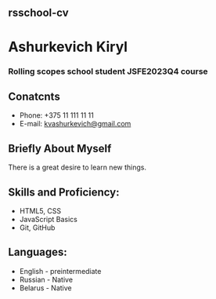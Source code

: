 ## rsschool-cv


# Ashurkevich Kiryl


### Rolling scopes school student JSFE2023Q4 course


## Conatcnts
* Phone: +375 11 111 11 11
* E-mail: kvashurkevich@gmail.com

## Briefly About Myself
There is a great desire to learn new things.

## Skills and Proficiency:
* HTML5, CSS
* JavaScript Basics
* Git, GitHub

## Languages:
* English - preintermediate
* Russian - Native
* Belarus - Native